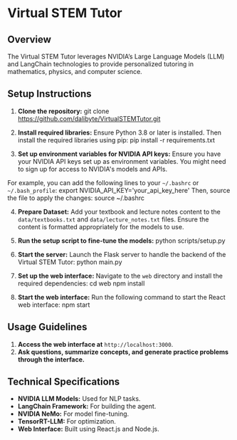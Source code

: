 # Virtual STEM Tutor

## Overview
The Virtual STEM Tutor leverages NVIDIA’s Large Language Models (LLM) and LangChain technologies to provide personalized tutoring in mathematics, physics, and computer science.

## Setup Instructions

1. **Clone the repository:**
git clone https://github.com/dalibyte/VirtualSTEMTutor.git

2. **Install required libraries:**
Ensure Python 3.8 or later is installed. Then install the required libraries using pip: pip install -r requirements.txt

4. **Set up environment variables for NVIDIA API keys:**
Ensure you have your NVIDIA API keys set up as environment variables. You might need to sign up for access to NVIDIA's models and APIs.

For example, you can add the following lines to your `~/.bashrc` or `~/.bash_profile`:
export NVIDIA_API_KEY='your_api_key_here'
Then, source the file to apply the changes:
source ~/.bashrc

4. **Prepare Dataset:**
Add your textbook and lecture notes content to the `data/textbooks.txt` and `data/lecture_notes.txt` files. Ensure the content is formatted appropriately for the models to use.

5. **Run the setup script to fine-tune the models:**
python scripts/setup.py

6. **Start the server:**
Launch the Flask server to handle the backend of the Virtual STEM Tutor:
python main.py

7. **Set up the web interface:**
Navigate to the `web` directory and install the required dependencies:
cd web
npm install

8. **Start the web interface:**
Run the following command to start the React web interface:
npm start

## Usage Guidelines

1. **Access the web interface at** `http://localhost:3000`.
2. **Ask questions, summarize concepts, and generate practice problems through the interface.**

## Technical Specifications

- **NVIDIA LLM Models:** Used for NLP tasks.
- **LangChain Framework:** For building the agent.
- **NVIDIA NeMo:** For model fine-tuning.
- **TensorRT-LLM:** For optimization.
- **Web Interface:** Built using React.js and Node.js.
